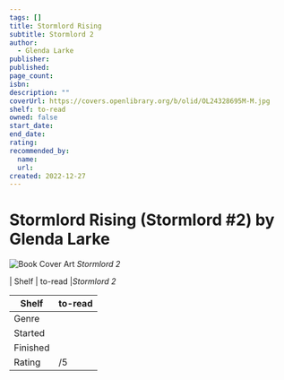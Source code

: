```yaml
---
tags: []
title: Stormlord Rising
subtitle: Stormlord 2
author:
  - Glenda Larke
publisher:
published:
page_count:
isbn:
description: ""
coverUrl: https://covers.openlibrary.org/b/olid/OL24328695M-M.jpg
shelf: to-read
owned: false
start_date:
end_date:
rating:
recommended_by:
  name:
  url:
created: 2022-12-27
---
```


# Stormlord Rising (Stormlord #2) by Glenda Larke

![Book Cover Art](https://covers.openlibrary.org/b/olid/OL24328695M-M.jpg)
_Stormlord 2_

| Shelf | to-read |_Stormlord 2_

| Shelf | to-read |
| --- | --- |
| Genre |  |
| Started |  |
| Finished |  |
| Rating | /5 |

